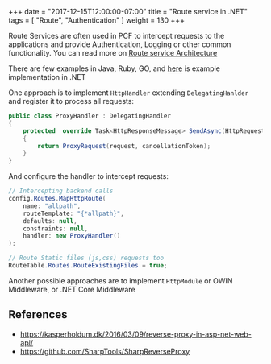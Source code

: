 +++
date = "2017-12-15T12:00:00-07:00"
title = "Route service in .NET"
tags = [ "Route", "Authentication" ]
weight = 130
+++

Route Services are  often used in PCF to intercept requests to the applications and provide Authentication, Logging or other common functionality. You can read more on [Route service Architecture](https://docs.pivotal.io/pivotalcf/2-0/services/route-services.html#user-provided)

There are few examples in Java, Ruby, GO, and [here](https://github.com/lenisha/AuthRouteService) is example implementation in .NET

One approach is to implement `HttpHandler` extending `DelegatingHanlder` and register it to process all requests:

```c#
public class ProxyHandler : DelegatingHandler
{
    protected  override Task<HttpResponseMessage> SendAsync(HttpRequestMessage request, CancellationToken cancellationToken)
    {
        return ProxyRequest(request, cancellationToken);
    }
}
```

And configure the handler to intercept requests:

```c#
// Intercepting backend calls
config.Routes.MapHttpRoute(
    name: "allpath",
    routeTemplate: "{*allpath}",
    defaults: null,
    constraints: null,
    handler: new ProxyHandler()
);

// Route Static files (js,css) requests too
RouteTable.Routes.RouteExistingFiles = true;		
```

Another possible approaches are to implement `HttpModule` or OWIN Middleware, or .NET Core Middleware

## References
* https://kasperholdum.dk/2016/03/09/reverse-proxy-in-asp-net-web-api/
* https://github.com/SharpTools/SharpReverseProxy